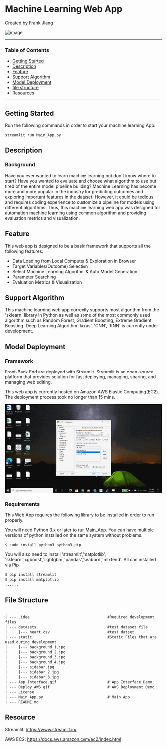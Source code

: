 # Machine Learning Web App
Created by Frank Jiang

![image](App_Interface.gif)

 ---
 ### Table of Contents
   - [Getting Started](#Getting-Started)
   - [Description](#Description)
   - [Feature](#Feature)
   - [Support Algorithm](#Support-Algorithm)
   - [Model Deployment](#Model-Deployment)
   - [file structure](#file-structure)
   - [Resources](#Resources)
 ---
 
 ## Getting Started
 
 Run the following commands in order to start your machine learning App:
 
 ```console
 streamlit run Main_App.py
```
 
 ## Description
 
 ### Background
 Have you ever wanted to learn machine learning but don't know where to start? Have you wanted to evaluate and 
 choose what algorithm to use but tired of the entire model pipeline building? Machine Learning has become more
 and more popular in the industry for predicting outcomes and exploring important features in the dataset. However,
 it could be tedious and requires coding experience to customize a pipeline for models using different algorithms. 
 Thus, this machine learning web app was designed for automation machine learning using common algorithm and providing
 evaluation metrics and visualization. 
 
 ## Feature
 This web app is designed to be a basic framework that supports all the following features. 
 
 -  Data Loading from Local Computer & Exploration in Browser
 -  Target Variables(Outcome) Selection
 -  Select Machine Learning Algorithm & Auto Model Generation
 -  Parameter Searching
 -  Evaluation Metrics & Visualization
 
 ## Support Algorithm
 
 This machine learning web app currently supports most algorithm from the 'sklearn' library in Python as well as 
 some of the most commonly used algorithm such as Random Forest, Gradient Boosting, Extreme Gradient Boosting. 
 Deep Learning Algorithm 'keras', 'CNN', 'RNN' is currently under development.
 
 ## Model Deployment
 
 ### Framework
 Front-Back End are deployed with Streamlit. Streamlit is an open-source platform that provides solution for 
 fast deploying, managing, sharing, and managing web editing. 
 
 This web app is currently hosted on Amazon AWS Elastic Computing(EC2). The deployment process took no longer 
 than 15 mins.
 
 ![Deployment Demo](Deploy_AWS.gif)
 
 ### Requirements
 
 This Web App requires the following library to be installed in order to run properly.
 
 You will need Python 3.x or later to run Main_App. You can have multiple versions of python installed on the same system
 without problems.
 
    $ sudo install python3 python3-pip
  
 You will also need to install 'streamlit','matplotlib', 'sklearn','xgboost','lightgbm','pandas','seaborn','mlxtend'. 
 All can installed via Pip
 
    $ pip install streamlit
    $ pip install matplotlib
    ......
 
 
 ## File Structure
      
    .
    | --- .idea                                   #Required development files
    | --- datasets                                #test dataset file
    |     |--- heart.csv                          #test datset
    | --- static                                  #Static Files that are used during development
    |     |--- background_1.jpg
    |     |--- background_2.jpg
    |     |--- background_3.jpg
    |     |--- background_4.jpg
    |     |--- sidebar.jpg
    |     |--- sidebar_2.jpg
    |     |--- sidebar_3.jpg
    | --- App_Interface.gif                       # App Interface Demo
    | --- Deploy_AWS.gif                          # AWS Deployment Demo
    | --- License
    | --- Main_App.py                             # Main App
    | --- README.md  
    
    
 ## Resource
 
 Streamlit: https://www.streamlit.io/
 
 AWS EC2: https://docs.aws.amazon.com/ec2/index.html
 
 
